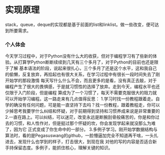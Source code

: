 # 实现原理
stack，queue，deque的实现都是基于前面的list和linklist。做一些改变，便可达到所要需求。

### 个人体会
今天学习过程中，对于Python没有什么大的收获，但对于编程学习有了些新的体验。从打算学Python断断续续到几天有三个多月了，对于Python的目前也还是限于了解
基本语法的阶段，说起来很扎心，三个多月了还是这个水平，这和我自己的偷懒，反复放弃，再拾起也有很大关系，在学习过程中有很长一段时间失去了刚开始学的那段激情
每天写什么什么不会，而且更多的是看，没有真正去敲，对于编程产生了很大的畏惧感，于是就习惯性的选择了放弃。走到今天，编程水平也还仅限于入门阶段，但是编程
算成为了一个习惯了，每天不需要克服很大的阻力就可以开始学习编程。这一路走来有几点值得反思：
 1.学习时找一份教程跟着走。自学的确没有任何问题，可是能一直坚持下去吗？找一份教程，跟着教程走，你可以少掉思考我要学什么纠结和怀疑，对于前期得到坚持和习惯养成来说是非常重要的
 2.一直在路上。可以纠结，可以迷茫，改变永远是断腕刮骨般痛苦的，你是和你过去的习惯，和人性作对，但是挺过那个怀疑的坎，你会发现学起来就没那么为难了，因为它
 正式变成了你生命中的一部分。
 3.多例子学习。刚开始学数据结构与算法时，看的是Pegasuswang的github，一脸懵逼加完全不知道再干啥，一头扎进去，发现什么也学到的样子，打击很大，到现在我
 对他的写的内容是否适合新手持保留态度。多例子，能抓住核心，理解关键的知识。
